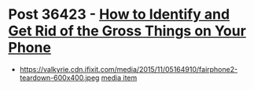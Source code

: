 # Post 36423 - [How to Identify and Get Rid of the Gross Things on Your Phone](https://www.ifixit.com/News/36423/how-to-identify-and-get-rid-of-the-gross-things-on-your-phone)

- https://valkyrie.cdn.ifixit.com/media/2015/11/05164910/fairphone2-teardown-600x400.jpeg [media item](media-27833.md)